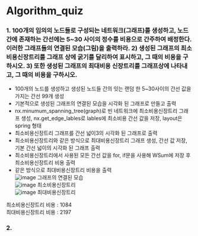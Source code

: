 # Algorithm_quiz


### 1. 100개의 임의의 노드들로 구성되는 네트워크(그래프)를 생성하고, 노드 간에 존재하는 간선에는 5~30 사이의 정수를 비용으로 간주하여 배정한다. 이러한 그래프들의 연결된 모습(그림)을 출력하라. 2) 생성된 그래프의 최소비용신장트리를 그래프 상에 굵기를 달리하여 표시하고, 그 때의 비용을 구하시오. 3) 또한 생성된 그래프의 최대비용 신장트리를 그래프상에 나타내고, 그 때의 비용을 구하시오. <br>
- 100개의 노드를 생성하고 생성된 노드들 간의 잇는 랜덤 한 5~30사이의 간선 값을 가지는 간선 99개 생성 <br>
- 기본적으로 생성된 그래프의 연결된 모습을 시각화 된 그래프로 만들고 출력 <br>
- nx.minumum_spanning_tree(graph)로 빈 네트워크에 최소비용신장트리 그래프 생성, nx.get_edge_lables로 lables에 최소비용 간선 값을 저장, layout은 spring 형태 <br>
- 최소비용신장트리 그래프를 간선 넓이3의 시각화 된 그래프로 출력 <br>
- 최소비용신장트리와 같은 방식으로 최대비용신장트리 그래프 생성, 간선 값 저장, 기본 간선 넓이의 시각화 된 그래프 출력 <br>
- 최소비용신장트리에서 사용된 모든 간선 값을 for, if문을 사용해 WSum에 저장 후 최소비용신장트리 비용 출력 <br>
- 같은 방식으로 최대비용신장트리 비용을 출력 <br>
![image](https://user-images.githubusercontent.com/51785417/224268190-ff6cb2c4-6538-4e89-957b-a9a94a4ff1c4.png)
그래프의 연결된 모습 <br>
![image](https://user-images.githubusercontent.com/51785417/224268214-d063d44c-134a-41a3-b70d-7b44d1cbfea4.png)
최소비용신장트리 <br>
![image](https://user-images.githubusercontent.com/51785417/224268227-eea15d26-1ffc-44b4-990e-2f3a626a3418.png)
최대비용신장트리 <br>

최소비용신장트리 비용 : 1084 <br>
최대비용신장트리 비용 : 2197 <br>

### 2. 
